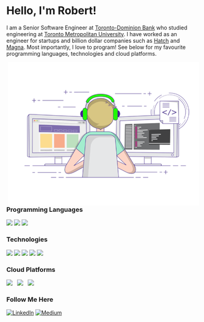 # Hello, I'm Robert!

I am a Senior Software Engineer at <a href="https://www.td.com/ca/en/about-td/">Toronto-Dominion Bank</a> who studied engineering at <a href="https://www.torontomu.ca/">Toronto Metropolitan University</a>. I have worked as an engineer for startups and billion dollar companies such as <a href='https://hatch.com'>Hatch</a> and <a href='https://magna.com'>Magna</a>. Most importantly, I love to program! See below for my favourite programming languages, technologies and cloud platforms.

<img align="right" alt="GIF" src="https://raw.githubusercontent.com/devSouvik/devSouvik/master/gif3.gif" width="500"/>

### Programming Languages
<img src = 'https://github.com/MarikIshtar007/MarikIshtar007/blob/master/images/python2.png' height='30'/> <img src='https://github.com/MarikIshtar007/MarikIshtar007/blob/master/images/java.svg' height='30'/> <img src= 'https://github.com/MarikIshtar007/MarikIshtar007/blob/master/images/js.svg' height='30'/>

 ### Technologies
 <img src='https://github.com/MarikIshtar007/MarikIshtar007/blob/master/images/git.svg' height='30'/> <img src='https://www.docker.com/wp-content/uploads/2022/03/vertical-logo-monochromatic.png' height='30'/> <img src='https://github.com/MarikIshtar007/MarikIshtar007/blob/master/images/flask.png' height='30'/> <img src='https://github.com/MarikIshtar007/MarikIshtar007/blob/master/images/nodejs.svg' height='30'/> <img src='https://cdn4.iconfinder.com/data/icons/logos-3/600/React.js_logo-1024.png' height='30'/>

### Cloud Platforms
<img src='https://cdn.worldvectorlogo.com/logos/amazon-web-services.svg' height='30'/> &nbsp; <img src='https://cdn.worldvectorlogo.com/logos/microsoft-azure-2.svg' height='25'/> &nbsp; <img src='https://cdn.worldvectorlogo.com/logos/google-cloud-3.svg' height='25'/>

### Follow Me Here
<a href="https://www.linkedin.com/in/r-prater/" target="_blank"><img alt="LinkedIn" src="https://img.shields.io/badge/linkedin-%230077B5.svg?&style=for-the-badge&logo=linkedin&logoColor=white" /></a>
<a href="https://medium.com/@robcprater" target="_blank"><img alt="Medium" src="https://img.shields.io/badge/medium-%2312100E.svg?&style=for-the-badge&logo=medium&logoColor=white" /></a>
